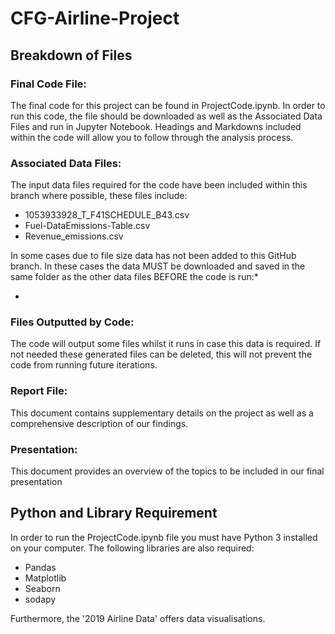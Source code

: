 # CFG-Airline-Project


## Breakdown of Files
### Final Code File:
The final code for this project can be found in ProjectCode.ipynb. In order to run this code, the file should be downloaded as well as the Associated Data Files and run in Jupyter Notebook. Headings and Markdowns included within the code will allow you to follow through the analysis process.   

### Associated Data Files:
The input data files required for the code have been included within this branch where possible, these files include:
* 1053933928_T_F41SCHEDULE_B43.csv
* Fuel-DataEmissions-Table.csv
* Revenue_emissions.csv

In some cases due to file size data has not been added to this GitHub branch. In these cases the data MUST be downloaded and saved in the same folder as the other data files BEFORE the code is run:*

*
### Files Outputted by Code:
The code will output some files whilst it runs in case this data is required. If not needed these generated files can be deleted, this will not prevent the code from running future iterations. 

### Report File:
This document contains supplementary details on the project as well as a comprehensive description of our findings.

### Presentation:
This document provides an overview of the topics to be included in our final presentation

## Python and Library Requirement
In order to run the ProjectCode.ipynb file you must have Python 3 installed on your computer. The following libraries are also required:
* Pandas
* Matplotlib
* Seaborn
* sodapy

Furthermore, the '2019 Airline Data' offers data visualisations. 
